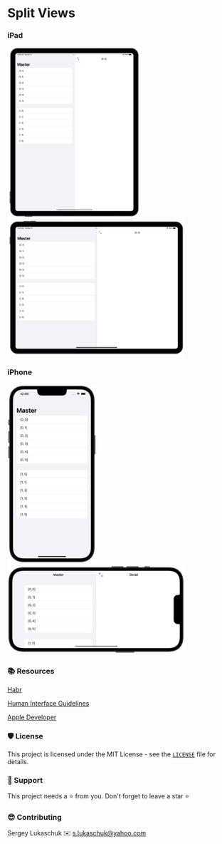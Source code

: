 # Split Views

### iPad
  <img src="https://github.com/lgreydev/SplitViews/blob/main/Screenshots/001.jpg" width="300"><img src="https://github.com/lgreydev/SplitViews/blob/main/Screenshots/002.jpg" width="400">
  
### iPhone
  <img src="https://github.com/lgreydev/SplitViews/blob/main/Screenshots/003.jpg" width="200"><img src="https://github.com/lgreydev/SplitViews/blob/main/Screenshots/004.jpg" width="400">

### 📚 Resources

[Habr](https://habr.com/ru/post/460965/)

[Human Interface Guidelines](https://developer.apple.com/design/human-interface-guidelines/ios/views/split-views/)

[Apple Developer](https://developer.apple.com/documentation/uikit/uisplitviewcontroller)

### 🛡️ License

This project is licensed under the MIT License - see the [`LICENSE`](https://github.com/lgreydev/SplitViews/blob/main/License) file for details.

### 🙏 Support

This project needs a ⭐️ from you. Don't forget to leave a star ⭐️

### 😎 Contributing
Sergey Lukaschuk ✉️ s.lukaschuk@yahoo.com
